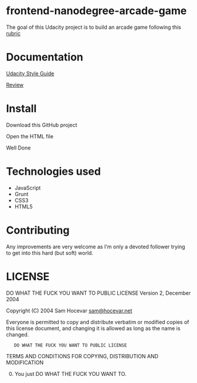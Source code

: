 # frontend-nanodegree-arcade-game
The goal of this Udacity project is to build an arcade game following this [rubric](https://docs.google.com/document/d/1v01aScPjSWCCWQLIpFqvg3-vXLH2e8_SZQKC8jNO0Dc/pub?embedded=true)

# Documentation
[Udacity Style Guide](http://udacity.github.io/frontend-nanodegree-styleguide/)

[Review](https://review.udacity.com/#!/rubrics/15/view)

# Install

Download this GitHub project

Open the HTML file

Well Done

# Technologies used

* JavaScript
* Grunt
* CSS3
* HTML5

# Contributing

Any improvements are very welcome as I'm only a devoted follower trying to get into this hard (but soft) world.

# LICENSE

DO WHAT THE FUCK YOU WANT TO PUBLIC LICENSE
               Version 2, December 2004

Copyright (C) 2004 Sam Hocevar <sam@hocevar.net>

Everyone is permitted to copy and distribute verbatim or modified
copies of this license document, and changing it is allowed as long
as the name is changed.

       DO WHAT THE FUCK YOU WANT TO PUBLIC LICENSE
TERMS AND CONDITIONS FOR COPYING, DISTRIBUTION AND MODIFICATION

0. You just DO WHAT THE FUCK YOU WANT TO.
